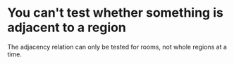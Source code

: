 # You can't test whether something is adjacent to a region

The adjacency relation can only be tested for rooms, not whole regions at a time.
